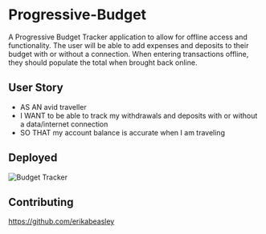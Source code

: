 # Progressive-Budget
A Progressive Budget Tracker application to allow for offline access and functionality. The user will be able to add expenses and deposits to their budget with or without a connection. When entering transactions offline, they should populate the total when brought back online.

## User Story
- AS AN avid traveller
- I WANT to be able to track my withdrawals and deposits with or without a data/internet connection
- SO THAT my account balance is accurate when I am traveling

## Deployed

<img src="./assets/capture" alt="Budget Tracker">

## Contributing
https://github.com/erikabeasley